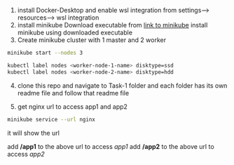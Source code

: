 1. install Docker-Desktop and enable wsl integration from 
settings--> resources--> wsl integration
2. install minikube
Download executable from [link to minikube](https://github.com/kubernetes/minikube/releases/)
install minikube using downloaded executable
3. Create minikube cluster with 1 master and 2 worker
```bash
minikube start --nodes 3

kubectl label nodes <worker-node-1-name> disktype=ssd
kubectl label nodes <worker-node-2-name> disktype=hdd
```
4. clone this repo and navigate to Task-1 folder and each folder has its own readme file and follow that readme file

5. get nginx url to access app1 and app2
```bash
minikube service --url nginx
```
it will show the url

add **/app1** to the above url to access *app1*
add **/app2** to the above url to access *app2*